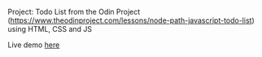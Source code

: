 Project: Todo List from the Odin Project (https://www.theodinproject.com/lessons/node-path-javascript-todo-list) using HTML, CSS and JS

Live demo [here](https://ma-thyas.github.io/Project_Todo-List/)